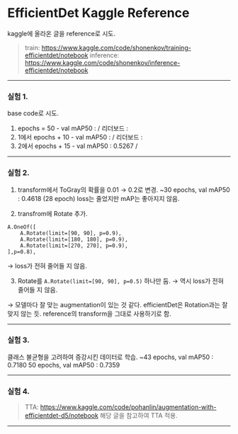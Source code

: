 # EfficientDet Kaggle Reference 
kaggle에 올라온 글을 reference로 시도.
> train: https://www.kaggle.com/code/shonenkov/training-efficientdet/notebook
> inference: https://www.kaggle.com/code/shonenkov/inference-efficientdet/notebook

---

### 실험 1.
base code로 시도.
1. epochs = 50 - val mAP50 : / 리더보드 :
2. 1에서 epochs + 10 - val mAP50 : / 리더보드 :
3. 2에서 epochs + 15 - val mAP50 : 0.5267 / 

---

### 실험 2.
1. transform에서 ToGray의 확률을 0.01 → 0.2로 변경.
~30 epochs, val mAP50 : 0.4618 (28 epoch)
loss는 줄었지만 mAP는 좋아지지 않음.

2. transfrom에 Rotate 추가.
```
A.OneOf([
    A.Rotate(limit=[90, 90], p=0.9),
    A.Rotate(limit=[180, 180], p=0.9),
    A.Rotate(limit=[270, 270], p=0.9),
],p=0.8),
```
→ loss가 전혀 줄어들 지 않음.

3. Rotate를 `A.Rotate(limit=[90, 90], p=0.5)` 하나만 둠.
→ 역시 loss가 전혀 줄어들 지 않음.

→ 모델마다 잘 맞는 augmentation이 있는 것 같다.
efficientDet은 Rotation과는 잘 맞지 않는 듯.
reference의 transform을 그대로 사용하기로 함.

---

### 실험 3.
클래스 불균형을 고려하여 증강시킨 데이터로 학습.
~43 epochs, val mAP50 : 0.7180
50 epochs, val mAP50 : 0.7359

---

### 실험 4.
> TTA: https://www.kaggle.com/code/pohanlin/augmentation-with-efficientdet-d5/notebook
해당 글을 참고하여 TTA 적용.

---


